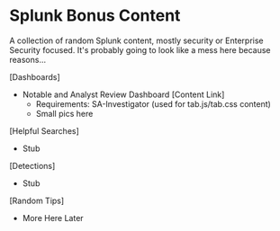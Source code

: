 # Splunk Bonus Content
A collection of random Splunk content, mostly security or Enterprise Security focused. It's probably going to look like a mess here because reasons...

[Dashboards]
- Notable and Analyst Review Dashboard [Content Link]
  - Requirements: SA-Investigator (used for tab.js/tab.css content)
  - Small pics here

[Helpful Searches]
- Stub

[Detections]
- Stub

[Random Tips]
- More Here Later
